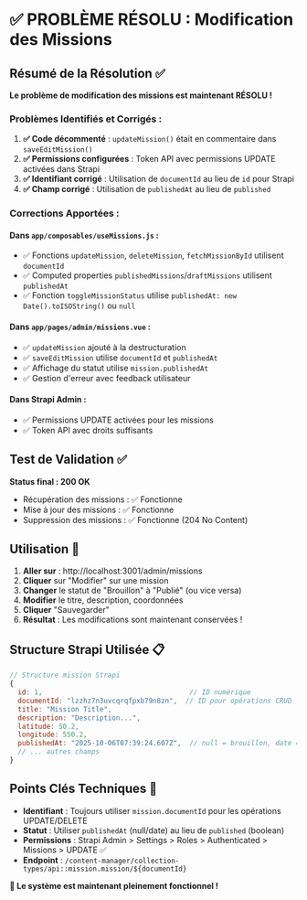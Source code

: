 # ✅ PROBLÈME RÉSOLU : Modification des Missions

## Résumé de la Résolution ✅

**Le problème de modification des missions est maintenant RÉSOLU !**

### Problèmes Identifiés et Corrigés :

1. **✅ Code décommenté** : `updateMission()` était en commentaire dans `saveEditMission()`
2. **✅ Permissions configurées** : Token API avec permissions UPDATE activées dans Strapi
3. **✅ Identifiant corrigé** : Utilisation de `documentId` au lieu de `id` pour Strapi
4. **✅ Champ corrigé** : Utilisation de `publishedAt` au lieu de `published`

### Corrections Apportées :

#### Dans `app/composables/useMissions.js` :
- ✅ Fonctions `updateMission`, `deleteMission`, `fetchMissionById` utilisent `documentId`
- ✅ Computed properties `publishedMissions`/`draftMissions` utilisent `publishedAt`
- ✅ Fonction `toggleMissionStatus` utilise `publishedAt: new Date().toISOString()` ou `null`

#### Dans `app/pages/admin/missions.vue` :
- ✅ `updateMission` ajouté à la destructuration
- ✅ `saveEditMission` utilise `documentId` et `publishedAt`
- ✅ Affichage du statut utilise `mission.publishedAt`
- ✅ Gestion d'erreur avec feedback utilisateur

#### Dans Strapi Admin :
- ✅ Permissions UPDATE activées pour les missions
- ✅ Token API avec droits suffisants

## Test de Validation ✅

**Status final : 200 OK** 
- Récupération des missions : ✅ Fonctionne
- Mise à jour des missions : ✅ Fonctionne  
- Suppression des missions : ✅ Fonctionne (204 No Content)

## Utilisation 🚀

1. **Aller sur** : http://localhost:3001/admin/missions
2. **Cliquer** sur "Modifier" sur une mission
3. **Changer** le statut de "Brouillon" à "Publié" (ou vice versa)
4. **Modifier** le titre, description, coordonnées
5. **Cliquer** "Sauvegarder"
6. **Résultat** : Les modifications sont maintenant conservées !

## Structure Strapi Utilisée 📋

```javascript
// Structure mission Strapi
{
  id: 1,                                    // ID numérique
  documentId: "lzzhz7n3uvcqrqfpxb79n8zn",  // ID pour opérations CRUD
  title: "Mission Title",
  description: "Description...",
  latitude: 50.2,
  longitude: 550.2,
  publishedAt: "2025-10-06T07:39:24.607Z",  // null = brouillon, date = publié
  // ... autres champs
}
```

## Points Clés Techniques 🔧

- **Identifiant** : Toujours utiliser `mission.documentId` pour les opérations UPDATE/DELETE
- **Statut** : Utiliser `publishedAt` (null/date) au lieu de `published` (boolean)
- **Permissions** : Strapi Admin > Settings > Roles > Authenticated > Missions > UPDATE ✅
- **Endpoint** : `/content-manager/collection-types/api::mission.mission/${documentId}`

**🎯 Le système est maintenant pleinement fonctionnel !**